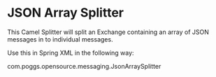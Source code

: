 JSON Array Splitter
===================

This Camel Splitter will split an Exchange containing an array of JSON messages in to individual messages.

Use this in Spring XML in the following way:

  <route id="testRoute">
    <from uri="queue:input"/>
    <split>
     <method>com.poggs.opensource.messaging.JsonArraySplitter</method>
     <to uri="queue:output">
    </split>
  </route>
